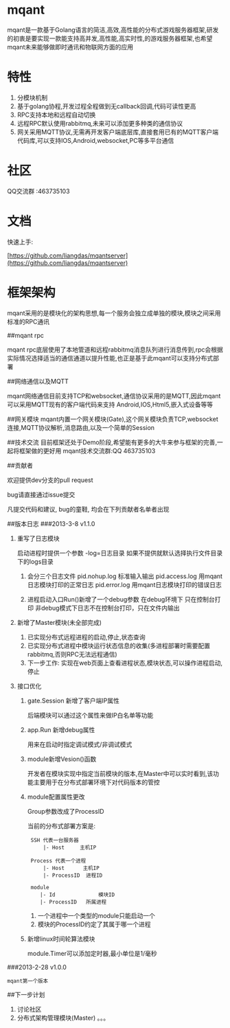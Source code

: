 # mqant
mqant是一款基于Golang语言的简洁,高效,高性能的分布式游戏服务器框架,研发的初衷是要实现一款能支持高并发,高性能,高实时性,的游戏服务器框架,也希望mqant未来能够做即时通讯和物联网方面的应用

#	特性
1. 分模块机制
2. 基于golang协程,开发过程全程做到无callback回调,代码可读性更高
3. RPC支持本地和远程自动切换
4. 远程RPC默认使用rabbitmq,未来可以添加更多种类的通信协议
5. 网关采用MQTT协议,无需再开发客户端底层库,直接套用已有的MQTT客户端代码库,可以支持IOS,Android,websocket,PC等多平台通信

# 社区
QQ交流群 :463735103

#	文档

 快速上手:
 
 [https://github.com/liangdas/mqantserver](https://github.com/liangdas/mqantserver)
 

#	框架架构
mqant采用的是模块化的架构思想,每一个服务会独立成单独的模块,模块之间采用标准的RPC通讯
	
##mqant rpc

mqant rpc底层使用了本地管道和远程rabbitmq消息队列进行消息传到,rpc会根据实际情况选择适当的通信通道以提升性能,也正是基于此mqant可以支持分布式部署

##网络通信以及MQTT

mqant网络通信目前支持TCP和websocket,通信协议采用的是MQTT,因此mqant可以采用MQTT现有的客户端代码来支持 Android,IOS,Html5,嵌入式设备等等

##网关模块
mqant内置一个网关模块(Gate),这个网关模块负责TCP,websocket连接,MQTT协议解析,消息路由,以及一个简单的Session


##技术交流
目前框架还处于Demo阶段,希望能有更多的大牛来参与框架的完善,一起将框架做的更好用
mqant技术交流群:QQ 463735103

##贡献者

欢迎提供dev分支的pull request

bug请直接通过issue提交

凡提交代码和建议, bug的童鞋, 均会在下列贡献者名单者出现

##版本日志
###2013-3-8  v1.1.0
1. 重写了日志模块

	启动进程时提供一个参数  -log=日志目录  如果不提供就默认选择执行文件目录下的logs目录

	1. 会分三个日志文件
	pid.nohup.log    标准输入输出
	pid.access.log    用mqant日志模块打印的正常日志
	pid.error.log     用mqant日志模块打印的错误日志
	
	2. 进程启动入口Run()新增了一个debug参数
	在debug环境下 只在控制台打印  非debug模式下日志不在控制台打印，只在文件内输出

2. 新增了Master模块(未全部完成)
	
	1. 已实现分布式远程进程的启动,停止,状态查询
	2. 已实现分布式进程中模块运行状态信息的收集(多进程部署时需要配置rabbitmq,否则RPC无法远程通信)
	3. 下一步工作:
		实现在web页面上查看进程状态,模块状态,可以操作进程启动,停止

3. 接口优化

	1.	gate.Session 新增了客户端IP属性
	
		后端模块可以通过这个属性来做IP白名单等功能
	2. app.Run	新增debug属性
	
		用来在启动时指定调试模式/非调试模式
	
	3. module新增Vesion()函数
	
		开发者在模块实现中指定当前模块的版本,在Master中可以实时看到,该功能主要用于在分布式部署环境下对代码版本的管控
		
	4. module配置属性更改
	
		Group参数改成了ProcessID
		
		当前的分布式部署方案是:
		
			SSH 代表一台服务器
				|- Host		主机IP
		
			Process 代表一个进程
				|- Host		 主机IP
				|- ProcessID  进程ID
				
			module
			   |- Id			  模块ID
			   |- ProcessID   所属进程
		   
		1. 一个进程中一个类型的module只能启动一个
		2. 模块的ProcessID约定了其属于哪一个进程
	5. 新增linux时间轮算法模块
		
		module.Timer可以添加定时器,最小单位是1/毫秒
		
###2013-2-28  v1.0.0

	mqant第一个版本
	
##下一步计划
1. 讨论社区
2. 分布式架构管理模块(Master)
。。。
